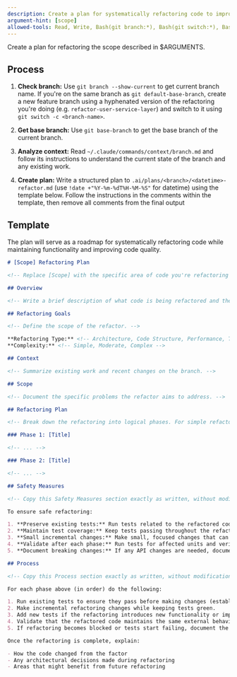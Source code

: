 ```yaml
---
description: Create a plan for systematically refactoring code to improve its structure and maintainability
argument-hint: [scope]
allowed-tools: Read, Write, Bash(git branch:*), Bash(git switch:*), Bash(git base-branch:*), Bash(git default-base-branch:*), Bash(date:*)
---
```


Create a plan for refactoring the scope described in $ARGUMENTS.

## Process

1. **Check branch:** Use `git branch --show-current` to get current branch name. If you're on the same branch as `git default-base-branch`, create a new feature branch using a hyphenated version of the refactoring you're doing (e.g. `refactor-user-service-layer`) and switch to it using `git switch -c <branch-name>`.

2. **Get base branch:** Use `git base-branch` to get the base branch of the current branch.

3. **Analyze context:** Read `~/.claude/commands/context/branch.md` and follow its instructions to understand the current state of the branch and any existing work.

4. **Create plan:** Write a structured plan to `.ai/plans/<branch>/<datetime>-refactor.md` (use `!date +"%Y-%m-%dT%H-%M-%S"` for datetime) using the template below. Follow the instructions in the comments within the template, then remove all comments from the final output

## Template

The plan will serve as a roadmap for systematically refactoring code while maintaining functionality and improving code quality.

```markdown
# [Scope] Refactoring Plan

<!-- Replace [Scope] with the specific area of code you're refactoring (e.g., User Service Layer, Authentication Module, etc.) -->

## Overview

<!-- Write a brief description of what code is being refactored and the overall approach to improve its structure and maintainability. -->

## Refactoring Goals

<!-- Define the scope of the refactor. -->

**Refactoring Type:** <!-- Architecture, Code Structure, Performance, Testing, Design Patterns, etc. -->
**Complexity:** <!-- Simple, Moderate, Complex -->

## Context

<!-- Summarize existing work and recent changes on the branch. -->

## Scope

<!-- Document the specific problems the refactor aims to address. -->

## Refactoring Plan

<!-- Break down the refactoring into logical phases. For simple refactoring, a single phase may suffice. For complex refactoring, multiple phases help manage risk and ensure functionality is preserved. -->

### Phase 1: [Title]

<!-- ... -->

### Phase 2: [Title]

<!-- ... -->

## Safety Measures

<!-- Copy this Safety Measures section exactly as written, without modification: -->

To ensure safe refactoring:

1. **Preserve existing tests:** Run tests related to the refactored code.
2. **Maintain test coverage:** Keep tests passing throughout the refactoring process
3. **Small incremental changes:** Make small, focused changes that can be easily reviewed and reverted
4. **Validate after each phase:** Run tests for affected units and verify functionality after completing each phase
5. **Document breaking changes:** If any API changes are needed, document them clearly

## Process

<!-- Copy this Process section exactly as written, without modification: -->

For each phase above (in order) do the following:

1. Run existing tests to ensure they pass before making changes (establish baseline).
2. Make incremental refactoring changes while keeping tests green.
3. Add new tests if the refactoring introduces new functionality or improves testability.
4. Validate that the refactored code maintains the same external behavior.
5. If refactoring becomes blocked or tests start failing, document the issue and seek guidance.

Once the refactoring is complete, explain:

- How the code changed from the factor
- Any architectural decisions made during refactoring
- Areas that might benefit from future refactoring
```
